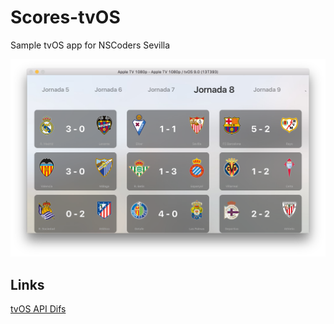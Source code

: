 # Scores-tvOS
Sample tvOS app for NSCoders Sevilla

![Screenshot](Screenshots/screenshot.png)

## Links

[tvOS API Difs](https://developer.apple.com/library/prerelease/tvos/releasenotes/General/tvOS90APIDiffs/index.html#//apple_ref/doc/uid/TP40016577)
